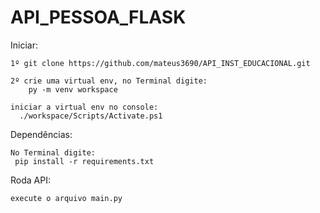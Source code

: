 # API_PESSOA_FLASK

Iniciar:

    1º git clone https://github.com/mateus3690/API_INST_EDUCACIONAL.git
    
    2º crie uma virtual env, no Terminal digite:
        py -m venv workspace
      
    iniciar a virtual env no console:
      ./workspace/Scripts/Activate.ps1
     
Dependências:
    
    No Terminal digite:
     pip install -r requirements.txt

Roda API:
    
    execute o arquivo main.py
